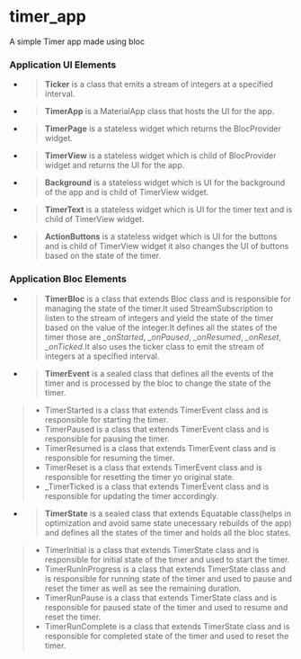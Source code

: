 # timer_app
A simple Timer app made using bloc

### Application UI Elements
- > **Ticker** is a class that emits a stream of integers at a specified interval.
- > **TimerApp** is a MaterialApp class that hosts the UI for the app.
- > **TimerPage** is a stateless widget which returns the BlocProvider widget.
- > **TimerView** is a stateless widget which is child of BlocProvider widget and returns the UI for the app.
- > **Background** is a stateless widget which is UI for the background of the app and is child of TimerView widget.
- > **TimerText** is a stateless widget which is UI for the timer text and is child of TimerView widget.
- > **ActionButtons** is a stateless widget which is UI for the buttons and is child of TimerView widget it also changes the UI of buttons based on the state of the timer.

### Application Bloc Elements
- > **TimerBloc** is a class that extends Bloc class and is responsible for managing the state of the timer.It used StreamSubscription to listen to the stream of integers and yield the state of the timer based on the value of the integer.It defines all the states of the timer those are *_onStarted*, *_onPaused*, *_onResumed*, *_onReset*, *_onTicked*.It also uses the ticker class to emit the stream of integers at a specified interval.
- > **TimerEvent** is a sealed class that defines all the events of the timer and is processed by the bloc to change the state of the timer.
>- TimerStarted is a class that extends TimerEvent class and is responsible for starting the timer.
>- TimerPaused is a class that extends TimerEvent class and is responsible for pausing the timer.
>- TimerResumed is a class that extends TimerEvent class and is responsible for resuming the timer.
>- TimerReset is a class that extends TimerEvent class and is responsible for resetting the timer yo original state.
>- _TimerTicked is a class that extends TimerEvent class and is responsible for updating the timer accordingly.
- > **TimerState** is a sealed class that extends Equatable class(helps in optimization and avoid same state unecessary rebuilds of the app) and defines all the states of the timer and holds all the bloc states.
>- TimerInitial is a class that extends TimerState class and is responsible for initial state of the timer and used to start the timer.
>- TimerRunInProgress is a class that extends TimerState class and is responsible for running state of the timer and used to pause and reset the timer as well as see the remaining duration.
>- TimerRunPause is a class that extends TimerState class and is responsible for paused state of the timer and used to resume and reset the timer.
>- TimerRunComplete is a class that extends TimerState class and is responsible for completed state of the timer and used to reset the timer.